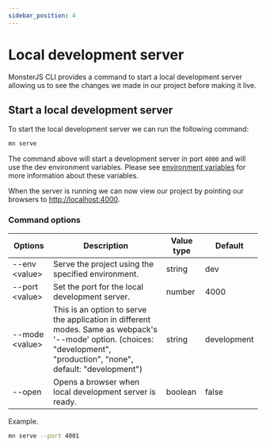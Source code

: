 ```yaml
---
sidebar_position: 4
---
```


# Local development server

MonsterJS CLI provides a command to start a local development server allowing us to see the changes we made in our project before making it live.

## Start a local development server

To start the local development server we can run the following command:

```bash
mn serve
```

The command above will start a development server in port `4000` and will use the dev environment variables.
Please see [environment variables](/docs/useful-topics/environment-variables) for more information about these variables.

When the server is running we can now view our project by pointing our browsers to [http://localhost:4000](http://localhost:4000).

### Command options

| Options | Description | Value type | Default |
| --- | --- | --- | --- |
| --env <value\> | Serve the project using the specified environment. | string | dev |
| --port <value\> | Set the port for the local development server. | number | 4000 |
| --mode <value\> | This is an option to serve the application in different modes. Same as webpack's '--mode' option. (choices: "development", "production", "none", default: "development") | string | development |
| --open | Opens a browser when local development server is ready. | boolean | false |

Example.

```bash
mn serve --port 4001
```
